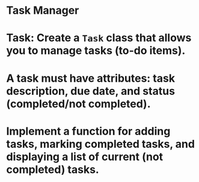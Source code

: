 # Task Manager
# Task: Create a `Task` class that allows you to manage tasks (to-do items).
# A task must have attributes: task description, due date, and status (completed/not completed).
# Implement a function for adding tasks, marking completed tasks, and displaying a list of current (not completed) tasks.
 
